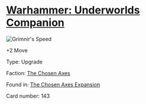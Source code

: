 # [Warhammer: Underworlds Companion](https://guidokessels.github.io/wh-underworlds)

  

![Grimnir's Speed](https://warhammerunderworlds.com/wp-content/uploads/sites/6/2018/02/143_ENG.png)

+2 Move

Type: Upgrade

Faction: [The Chosen Axes](https://guidokessels.github.io/wh-underworlds/factions/the-chosen-axes.md)

Found in: [The Chosen Axes Expansion](https://guidokessels.github.io/wh-underworlds/locations/the-chosen-axes-expansion.md)

Card number: 143
